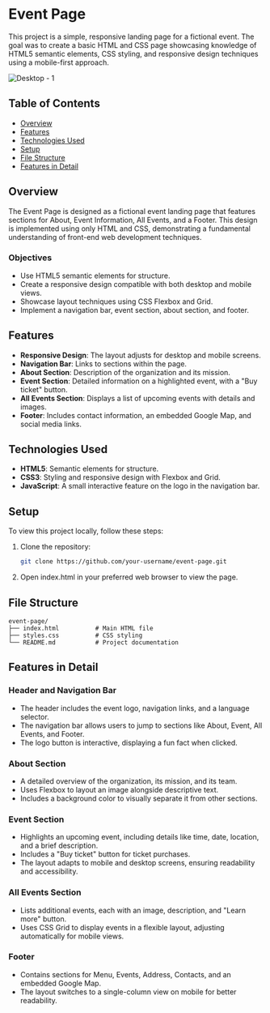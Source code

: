 # Event Page

This project is a simple, responsive landing page for a fictional event. The goal was to create a basic HTML and CSS page showcasing knowledge of HTML5 semantic elements, CSS styling, and responsive design techniques using a mobile-first approach.

![Desktop - 1](https://github.com/user-attachments/assets/f426f695-92f1-420a-ab4d-391e3dbf4c95)

## Table of Contents

- [Overview](#overview)
- [Features](#features)
- [Technologies Used](#technologies-used)
- [Setup](#setup)
- [File Structure](#file-structure)
- [Features in Detail](#features-in-detail)

## Overview

The Event Page is designed as a fictional event landing page that features sections for About, Event Information, All Events, and a Footer. This design is implemented using only HTML and CSS, demonstrating a fundamental understanding of front-end web development techniques.

### Objectives

- Use HTML5 semantic elements for structure.
- Create a responsive design compatible with both desktop and mobile views.
- Showcase layout techniques using CSS Flexbox and Grid.
- Implement a navigation bar, event section, about section, and footer.

## Features

- **Responsive Design**: The layout adjusts for desktop and mobile screens.
- **Navigation Bar**: Links to sections within the page.
- **About Section**: Description of the organization and its mission.
- **Event Section**: Detailed information on a highlighted event, with a "Buy ticket" button.
- **All Events Section**: Displays a list of upcoming events with details and images.
- **Footer**: Includes contact information, an embedded Google Map, and social media links.

## Technologies Used

- **HTML5**: Semantic elements for structure.
- **CSS3**: Styling and responsive design with Flexbox and Grid.
- **JavaScript**: A small interactive feature on the logo in the navigation bar.

## Setup

To view this project locally, follow these steps:

1. Clone the repository:

   ```bash
   git clone https://github.com/your-username/event-page.git
   
2. Open index.html in your preferred web browser to view the page.

## File Structure
```plaintext
event-page/
├── index.html          # Main HTML file
├── styles.css          # CSS styling
└── README.md           # Project documentation
```
## Features in Detail

### Header and Navigation Bar

- The header includes the event logo, navigation links, and a language selector. 
- The navigation bar allows users to jump to sections like About, Event, All Events, and Footer.
- The logo button is interactive, displaying a fun fact when clicked.

### About Section

- A detailed overview of the organization, its mission, and its team.
- Uses Flexbox to layout an image alongside descriptive text.
- Includes a background color to visually separate it from other sections.

### Event Section

- Highlights an upcoming event, including details like time, date, location, and a brief description.
- Includes a "Buy ticket" button for ticket purchases.
- The layout adapts to mobile and desktop screens, ensuring readability and accessibility.

### All Events Section

- Lists additional events, each with an image, description, and "Learn more" button.
- Uses CSS Grid to display events in a flexible layout, adjusting automatically for mobile views.

### Footer

- Contains sections for Menu, Events, Address, Contacts, and an embedded Google Map.
- The layout switches to a single-column view on mobile for better readability.


